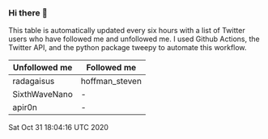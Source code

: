 ### Hi there 👋

This table is automatically updated every six hours with a list of Twitter users who have followed me and unfollowed me. I used Github Actions, the Twitter API, and the python package tweepy to automate this workflow.

| Unfollowed me |  Followed me |
| --- | --- |
|radagaisus|hoffman_steven|
|SixthWaveNano|-|
|apir0n|-|
Sat Oct 31 18:04:16 UTC 2020
